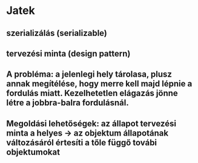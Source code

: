 # Jatek
## szerializálás (serializable)
## tervezési minta (design pattern)
## A probléma: a jelenlegi hely tárolasa, plusz annak megítélése, hogy merre kell majd lépnie a fordulás miatt. Kezelhetetlen elágazás jönne létre a jobbra-balra fordulásnál.

## Megoldási lehetőségek: az állapot tervezési minta a helyes -> az objektum állapotának változásáról értesíti a tőle függő továbi objektumokat